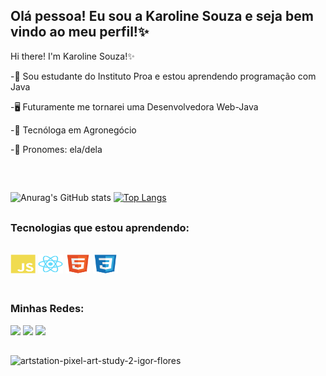 ## Olá pessoa! Eu sou a Karoline Souza e seja bem vindo ao meu perfil!✨

Hi there! I'm Karoline Souza!✨

-📖 Sou estudante do Instituto Proa e estou aprendendo programação com Java

-🖥️ Futuramente me tornarei uma Desenvolvedora Web-Java

-🌱 Tecnóloga em Agronegócio

-💃 Pronomes: ela/dela
##
</br>

 ![Anurag's GitHub stats](https://github-readme-stats.vercel.app/api?username=KarolineFBSouza&show_icons=true&theme=transparent) [![Top Langs](https://github-readme-stats.vercel.app/api/top-langs/?username=KarolineFBSouza&layout=compact&theme=transparent)](https://github.com/KarolineFBSouza/github-readme-stats&layout=compact)



##

### Tecnologias que estou aprendendo:

<div style="display: inline_block"><br>
  <img align="center" alt="Karol-Js" height="30" width="40" src="https://raw.githubusercontent.com/devicons/devicon/master/icons/javascript/javascript-plain.svg">
  <img align="center" alt="Karol-React" height="30" width="40" src="https://raw.githubusercontent.com/devicons/devicon/master/icons/react/react-original.svg">
  <img align="center" alt="Karol-HTML" height="30" width="40" src="https://raw.githubusercontent.com/devicons/devicon/master/icons/html5/html5-original.svg">
  <img align="center" alt="Karol-CSS" height="30" width="40" src="https://raw.githubusercontent.com/devicons/devicon/master/icons/css3/css3-original.svg"> 
</div>

<br>



##


### Minhas Redes:

<div> 
  <a href="https://www.instagram.com/ladykarlota/" target="_blank"><img src="https://img.shields.io/badge/-Instagram-%23E4405F?style=for-the-badge&logo=instagram&logoColor=white" target="_blank"></a>
  <a href = "mailto:karolfbsouza@gmail.com"><img src="https://img.shields.io/badge/-Gmail-%23333?style=for-the-badge&logo=gmail&logoColor=white" target="_blank"></a>
  <a href="https://www.linkedin.com/in/karoline-souza-a06a001a4/" target="_blank"><img src="https://img.shields.io/badge/-LinkedIn-%230077B5?style=for-the-badge&logo=linkedin&logoColor=white" target="_blank"></a> 
  </div>
  
  ##
  
  ![artstation-pixel-art-study-2-igor-flores](https://user-images.githubusercontent.com/127545283/233819630-6473a78d-9f5c-4541-a194-adf6345595c3.gif)

